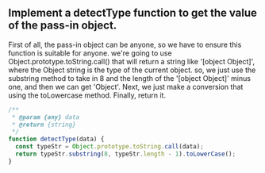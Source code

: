 ## Implement a detectType function to get the value of the pass-in object.

First of all, the pass-in object can be anyone, so we have to ensure this function is suitable for anyone.
we're going to use Object.prototype.toString.call() that will return a string like '[object Object]', where the Object string is the type of the current object.
so, we just use the substring method to take in 8 and the length of the '[object Object]' minus one, and then we can get 'Object'.
Next, we just make a conversion that using the toLowercase method.
Finally, return it.

```js
/**
 * @param {any} data
 * @return {string}
 */
function detectType(data) {
  const typeStr = Object.prototype.toString.call(data);
  return typeStr.substring(8, typeStr.length - 1).toLowerCase();
}
```

